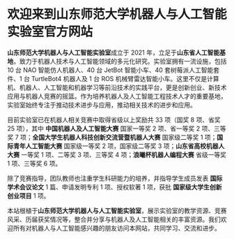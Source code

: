 # 欢迎来到山东师范大学机器人与人工智能实验室官方网站

**山东师范大学机器人与人工智能实验室**成立于 2021 年，立足于**山东省人工智能基地**，致力于机器人技术与人工智能领域的多元化研究。实验室拥有一流设施，包括 10 台 NAO 智能仿人机器人、40 台 JetBot 智能小车、40 套树莓派人工智能套件、1 台 TurtleBot4 机器人及 1 台 ROS 机械臂雷达智能小车。这里不仅是计算机、机器人、人工智能和机器学习等前沿技术的实践平台，更是创新创业、新技术应用与机器人竞赛的摇篮。作为培养机器人及人工智能工程技术人才的重要基地，实验室始终专注于推动技术进步与应用，推动相关技术的进步和应用。

目前实验室已在机器人相关竞赛中取得省级以上奖励共 33 项（国奖 8 项、省奖 25 项），其中 **中国机器人及人工智能大赛** 国家一等奖 2 项、省一等奖 2 项、三等奖 7 项；**全国大学生机器人科技创新交流营暨机器人大赛** 国家级二等奖 1 项；**国际青年人工智能大赛** 国家级一等奖 2 项，国家级二等奖 3 项；**山东省高校机器人大赛** 一等奖 1 项、二等奖 3 项、三等奖 4 项；**浪曦杯机器人编程大赛** 省级一等奖 1 项、三等奖 6 项。 

除了竞赛指导，团队教师也注重学生科研能力的培养，并指导学生成员发表 **国际学术会议论文** 1 篇、申请发明专利 1 项、授权软著 1 项，获批 **国家级大学生创新创业项目** 1 项。

本站根植于**山东师范大学机器人与人工智能实验室**，展示实验室的教学资源、竞赛风采、历届获奖情况等，整合并分享与机器人及人工智能相关的丰富资源。我们欢迎所有对机器人与人工智能感兴趣的朋友访问本网站，共同学习、交流和进步。